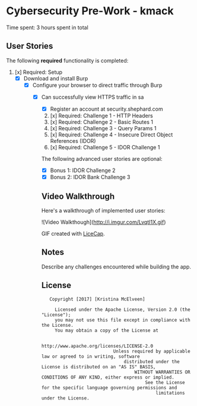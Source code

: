 # Cybersecurity Pre-Work -  kmack 

Time spent: 3 hours spent in total 

## User Stories

The following **required** functionality is completed:

1. [x]  Required: Setup 
    -  [x]  Download and install Burp
        -  [x]  Configure your browser to direct traffic through Burp
            -  [x]  Can successfully view HTTPS traffic in sa
                -  [x]  Register an account at security.shephard.com
                  
                  2. [x]  Required: Challenge 1 - HTTP Headers
                  3. [x]  Required: Challenge 2 - Basic Routes 1
                  4. [x]  Required: Challenge 3 - Query Params 1
                  5. [x]  Required: Challenge 4 - Insecure Direct Object References (IDOR)
                  6. [x]  Required: Challenge 5 - IDOR Challenge 1 

                  The following advanced user stories are optional:

                  * [x]  Bonus 1: IDOR Challenge 2 
                  * [x]  Bonus 2: IDOR Bank Challenge 3

                  ## Video Walkthrough

                  Here's a walkthrough of implemented user stories:

                ![Video Walkthough]\(http://i.imgur.com/LvqtI1X.gif)

                  GIF created with [LiceCap](http://www.cockos.com/licecap/).

                  ## Notes

                  Describe any challenges encountered while building the app.

                  ## License

                      Copyright [2017] [Kristina McElveen]

                        Licensed under the Apache License, Version 2.0 (the "License");
                        you may not use this file except in compliance with the License.
                        You may obtain a copy of the License at

                                          http://www.apache.org/licenses/LICENSE-2.0
                                              Unless required by applicable law or agreed to in writing, software
                                                  distributed under the License is distributed on an "AS IS" BASIS,
                                                      WITHOUT WARRANTIES OR CONDITIONS OF ANY KIND, either express or implied.
                                                          See the License for the specific language governing permissions and
                                                              limitations under the License.

